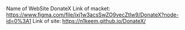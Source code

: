 Name of WebSite DonateX Link of macket: https://www.figma.com/file/ixj1w3acsSwZO9vecZtlw9/DonateX?node-id=0%3A1 Link of site: https://n1keem.github.io/DonateX/
